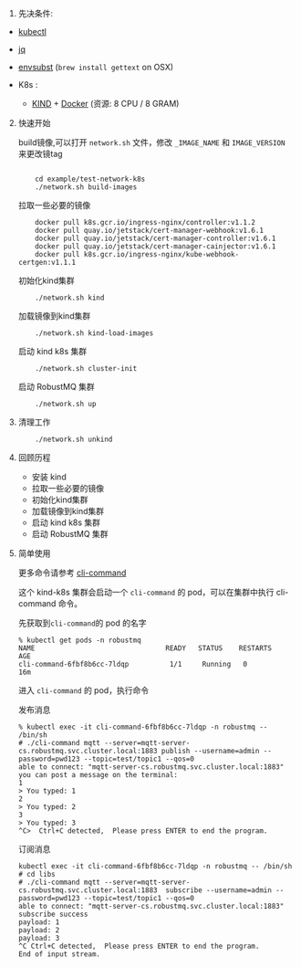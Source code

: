 1. 先决条件:

- [kubectl](https://kubernetes.io/docs/tasks/tools/)
- [jq](https://stedolan.github.io/jq/)
- [envsubst](https://www.gnu.org/software/gettext/manual/html_node/envsubst-Invocation.html) (`brew install gettext` on OSX)

- K8s :
  - [KIND](https://kind.sigs.k8s.io/docs/user/quick-start/#installation) + [Docker](https://www.docker.com) (资源: 8 CPU / 8 GRAM)


2. 快速开始


    build镜像,可以打开 `network.sh` 文件，修改 `_IMAGE_NAME` 和 `IMAGE_VERSION` 来更改镜tag

    ```shell

        cd example/test-network-k8s
        ./network.sh build-images

    ```

    拉取一些必要的镜像

    ```shell
        docker pull k8s.gcr.io/ingress-nginx/controller:v1.1.2
        docker pull quay.io/jetstack/cert-manager-webhook:v1.6.1
        docker pull quay.io/jetstack/cert-manager-controller:v1.6.1
        docker pull quay.io/jetstack/cert-manager-cainjector:v1.6.1
        docker pull k8s.gcr.io/ingress-nginx/kube-webhook-certgen:v1.1.1
    ```

    初始化kind集群

    ```shell
        ./network.sh kind
    ```

    加载镜像到kind集群

    ```shell
        ./network.sh kind-load-images
    ```

    启动 kind k8s 集群

    ```shell
        ./network.sh cluster-init
    ```

    启动 RobustMQ 集群

    ```shell
        ./network.sh up
    ```

3. 清理工作

    ```shell
        ./network.sh unkind
    ```

4. 回顾历程

   - 安装 kind
   - 拉取一些必要的镜像
   - 初始化kind集群
   - 加载镜像到kind集群
   - 启动 kind k8s 集群
   - 启动 RobustMQ 集群

5. 简单使用

    更多命令请参考 [cli-command](../RobustMQ-Command/Mqtt-Broker.md)

    这个 kind-k8s 集群会启动一个 `cli-command` 的 pod，可以在集群中执行 cli-command 命令。

    先获取到`cli-command`的 pod 的名字

    ```console
    % kubectl get pods -n robustmq
    NAME                                READY   STATUS    RESTARTS   AGE
    cli-command-6fbf8b6cc-7ldqp          1/1     Running   0          16m
    ```
    进入 `cli-command` 的 pod，执行命令

    发布消息
    ```console
    % kubectl exec -it cli-command-6fbf8b6cc-7ldqp -n robustmq -- /bin/sh
    # ./cli-command mqtt --server=mqtt-server-cs.robustmq.svc.cluster.local:1883 publish --username=admin --password=pwd123 --topic=test/topic1 --qos=0
    able to connect: "mqtt-server-cs.robustmq.svc.cluster.local:1883"
    you can post a message on the terminal:
    1
    > You typed: 1
    2
    > You typed: 2
    3
    > You typed: 3
    ^C>  Ctrl+C detected,  Please press ENTER to end the program.
    ```

    订阅消息
    ```console
    kubectl exec -it cli-command-6fbf8b6cc-7ldqp -n robustmq -- /bin/sh
    # cd libs
    # ./cli-command mqtt --server=mqtt-server-cs.robustmq.svc.cluster.local:1883  subscribe --username=admin --password=pwd123 --topic=test/topic1 --qos=0
    able to connect: "mqtt-server-cs.robustmq.svc.cluster.local:1883"
    subscribe success
    payload: 1
    payload: 2
    payload: 3
    ^C Ctrl+C detected,  Please press ENTER to end the program.
    End of input stream.
    ```
